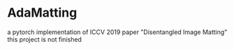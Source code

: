# AdaMatting
a pytorch implementation of ICCV 2019 paper "Disentangled Image Matting"  
this project is not finished
